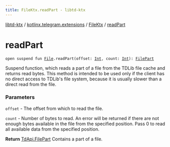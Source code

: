 ```yaml
---
title: FileKtx.readPart - libtd-ktx
---
```


[libtd-ktx](../../index.html) / [kotlinx.telegram.extensions](../index.html) / [FileKtx](index.html) / [readPart](./read-part.html)

# readPart

`open suspend fun `[`File`](https://tdlibx.github.io/td/docs/org/drinkless/td/libcore/telegram/TdApi.File.html)`.readPart(offset: `[`Int`](https://kotlinlang.org/api/latest/jvm/stdlib/kotlin/-int/index.html)`, count: `[`Int`](https://kotlinlang.org/api/latest/jvm/stdlib/kotlin/-int/index.html)`): `[`FilePart`](https://tdlibx.github.io/td/docs/org/drinkless/td/libcore/telegram/TdApi.FilePart.html)

Suspend function, which reads a part of a file from the TDLib file cache and returns read
bytes. This method is intended to be used only if the client has no direct access to TDLib's file
system, because it is usually slower than a direct read from the file.

### Parameters

`offset` - The offset from which to read the file.

`count` - Number of bytes to read. An error will be returned if there are not enough bytes
available in the file from the specified position. Pass 0 to read all available data from the
specified position.

**Return**
[TdApi.FilePart](https://tdlibx.github.io/td/docs/org/drinkless/td/libcore/telegram/TdApi.FilePart.html) Contains a part of a file.

